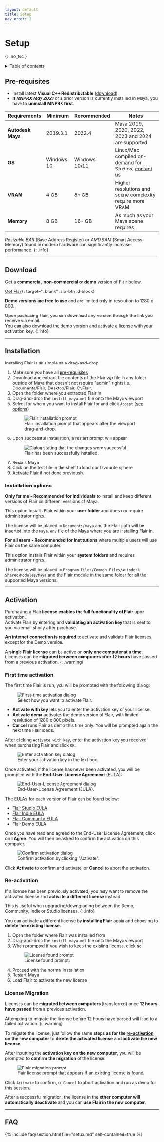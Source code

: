 ```yaml
---
layout: default
title: Setup
nav_order: 2
---
```

# Setup
{: .no_toc }

<details close markdown="block">
  <summary>
    Table of contents
  </summary>
  {: .text-delta }
1. TOC
{:toc}
</details>


## Pre-requisites

- Install latest **Visual C++ Redistributable** ([download](https://aka.ms/vs/17/release/vc_redist.x64.exe))
- **If _MNPRX May 2021_** or a prior version is currently installed in Maya, you have to **uninstall MNPRX first**.

| Requirements      | Minimum    | Recommended   | Notes                                                                                   |
|-------------------|------------|---------------|-----------------------------------------------------------------------------------------|
| **Autodesk Maya** | 2019.3.1   | 2022.4        | Maya 2019, 2020, 2022, 2023 and 2024 are supported                                                       |
| **OS**            | Windows 10 | Windows 10/11 | Linux/Mac compiled on-demand for Studios, [contact us](https://artineering.io/contact) |
| **VRAM**          | 4 GB       | 8+ GB          | Higher resolutions and scene complexity require more VRAM                               |
| **Memory**        | 8 GB       | 16+ GB         | As much as your Maya scene requires                                                     |

_Resizable BAR_ (Base Address Register) or _AMD SAM_ (Smart Access Memory) found in modern hardware can significantly increase performance.
{: .info}

---
## Download
Get a **commercial, non-commercial or demo** version of Flair below.

[Get Flair](https://artineering.io/software/flair#download){: target="_blank" .aio-btn .d-block}

**Demo versions are free to use** and are limited only in resolution to 1280 x 800.

Upon puchasing Flair, you can download any version through the link you receive via email.  
You can also download the demo version and [activate a license](#activation) with your activation key.
{: info}

---
## Installation
Installing Flair is as simple as a drag-and-drop.  

1. Make sure you have all [pre-requisites](#pre-requisites)
2. Download and extract the contents of the Flair *zip* file in any folder outside of Maya that doesn't not require "admin" rights i.e., Documents/Flair, Desktop/Flair, C:/Flair.
3. Open the folder where you extracted Flair in
4. Drag-and-drop the `install_maya.mel` file onto the Maya viewport
5. Select for whom you want to install Flair for and click `Accept` ([see options](#installation-options))
	<figure class="aio-ui aio-window">
		<img src="/media/setup/installation.png" alt="Flair installation prompt">
		<figcaption>Flair installation prompt that appears after the viewport drag-and-drop.</figcaption>
	</figure>
6. Upon successful installation, a restart prompt will appear
    <figure class="aio-ui aio-window">
        <img src="/media/setup/success.png" alt="Dialog stating that the changes were successful">
        <figcaption>Flair has been successfully installed.</figcaption>
    </figure>
7. Restart Maya
8. Click on the test file in the shelf to load our favourite sphere
9. [Activate Flair](#activation) if not done previously.



### Installation options

**Only for me - Recommended for individuals** to install and keep different versions of Flair on different versions of Maya.

This option installs Flair within your **user folder** and does not require administrator rights.

The license will be placed in `Documents/maya` and the Flair path will be inserted into the `Maya.env` file of the Maya where you are installing Flair in.

**For all users - Recommended for institutions** where multiple users will use Flair on the same computer.

This option installs Flair within your **system folders** and requires administrator rights.

The license will be placed in `Program Files/Common Files/Autodesk Shared/Modules/Maya` and the Flair module in the same folder for all the supported Maya versions.

---
## Activation
Purchasing a Flair **license enables the full functionality of Flair** upon activation.  
Activate Flair by entering and **validating an activation key** that is sent to you via email shorly after purchase.

**An internet connection is required** to activate and validate Flair licenses, except for the Demo version.

A **single Flair license** can be active on **only one computer at a time**.  
Licenses can be **migrated between computers after 12 hours** have passed from a previous activation.
{: .warning}

### First time activation
The first time Flair is run, you will be prompted with the following dialog:

<figure class="aio-ui aio-window">
	<img src="/media/setup/activation_activate.png" alt="First-time activation dialog">
	<figcaption>Select how you want to activate Flair.</figcaption>
</figure>

* **Activate with key** lets you to enter the activation key of your license.  
* **Activate demo** activates the demo version of Flair, with limited resolution of 1280 x 800 pixels.
* **Cancel** runs Flair as demo this time only. You will be prompted again the next time Flair loads.

After clicking `Activate with key`, enter the activation key you received when purchasing Flair and click `OK`.

<figure class="aio-ui aio-window">
	<img src="/media/setup/activation_key.png" alt="Enter activation key dialog">
	<figcaption>Enter your activation key in the text box.</figcaption>
</figure>

Once activated, if the license has never been activated, you will be prompted with the **End-User-License Agreement** (EULA):

<figure class="aio-ui aio-window">
	<img src="/media/setup/activation_eula.png" alt="End-User-License Agreement dialog">
	<figcaption>End-User-License Agreement (EULA).</figcaption>
</figure>

The EULAs for each version of Flair can be found below:
* [Flair Studio EULA](https://artineering.io/legal/flair-studio-eula)
* [Flair Indie EULA](https://artineering.io/legal/flair-indie-eula)
* [Flair Community EULA](https://artineering.io/legal/flair-community-eula)
* [Flair Demo EULA](https://artineering.io/legal/flair-demo-eula)

Once you have read and agreed to the End-User License Agreement, click on **I Agree**. You will then be asked to confirm the activation on this computer. 

<figure class="aio-ui aio-window">
	<img src="/media/setup/activation_confirm.png" alt="Confirm activation dialog">
	<figcaption>Confirm activation by clicking "Activate".</figcaption>
</figure>

Click **Activate** to confirm and activate, or **Cancel** to abort the activation.

### Re-activation

If a license has been previously activated, you may want to remove the activated license and **activate a different license** instead.

This is useful when upgrading/downgrading between the Demo, Community, Indie or Studio licenses.
{: .info}

You can activate a different license by **installing Flair** again and choosing to **delete the existing license**.

1. Open the folder where Flair was installed from
2. Drag-and-drop the `install_maya.mel` file onto the Maya viewport
3. When prompted if you wish to keep the existing license, click `No`
    <figure class="aio-ui aio-window">
        <img src="/media/setup/installation_license_confirmation.png" alt="License found prompt">
        <figcaption>License found prompt.</figcaption>
    </figure>
4. Proceed with the [normal installation](#installation)
4. Restart Maya
3. Load Flair to activate the new license


### License Migration

Licenses can be **migrated between computers** (transferred) once **12 hours have passed** from a previous activation.

Attempting to migrate the license before 12 hours have passed will lead to a failed activation.
{: .warning}

To migrate the license, just follow the same **steps as for the [re-activation](#re-activation) on the new computer** to **delete the activated license** and **activate the new license**.

After inputting the **activation key on the new computer**, you will be prompted to **confirm the migration** of the license.

<figure class="aio-ui aio-window">
	<img src="/media/setup/activation_migration.png" alt="Flair migration prompt">
	<figcaption>Flair license prompt that appears if an existing license is found.</figcaption>
</figure>

Click `Activate` to confirm, or `Cancel` to abort activation and run as demo for this session.

After a successful migration, the license in the **other computer will automatically deactivate** and you can **use Flair in the new computer**.


---

## FAQ
{% include faq/section.html file="setup.md" self-contained=true %}
